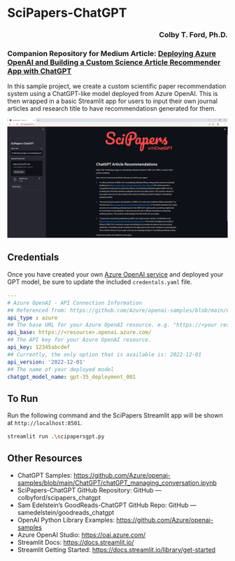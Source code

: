 # SciPapers-ChatGPT

<h3 align="right">Colby T. Ford, Ph.D.</h3>

### Companion Repository for Medium Article: [Deploying Azure OpenAI and Building a Custom Science Article Recommender App with ChatGPT](https://colbyford.medium.com/deploying-azure-openai-and-building-a-custom-science-article-recommender-app-with-chatgpt-a19ccf1f9860)

In this sample project, we create a custom scientific paper recommendation system using a ChatGPT-like model deployed from Azure OpenAI. This is then wrapped in a basic Streamlit app for users to input their own journal articles and research title to have recommendatiosn generated for them.

![](img/screenshot.png)


## Credentials

Once you have created your own [Azure OpenAI service](https://portal.azure.com/#create/Microsoft.CognitiveServicesOpenAI) and deployed your GPT model, be sure to update the included `credentals.yaml` file.

```yaml
---
# Azure OpenAI - API Connection Information
## Referenced from: https://github.com/Azure/openai-samples/blob/main/ChatGPT/chatGPT_managing_conversation.ipynb
api_type : azure
## The base URL for your Azure OpenAI resource. e.g. "https://<your resource name>.openai.azure.com"
api_base: https://<resource>.openai.azure.com/
## The API key for your Azure OpenAI resource.
api_key: 12345abcdef
## Currently, the only option that is available is: 2022-12-01
api_version: '2022-12-01'
## The name of your deployed model
chatgpt_model_name: gpt-35_deployment_001
```

## To Run
Run the following command and the SciPapers Streamlit app will be shown at `http://localhost:8501`.
```bash
streamlit run .\scipapersgpt.py 
```

## Other Resources
- ChatGPT Samples: https://github.com/Azure/openai-samples/blob/main/ChatGPT/chatGPT_managing_conversation.ipynb
- SciPapers-ChatGPT GitHub Repository: GitHub — colbyford/scipapers_chatgpt
- Sam Edelstein’s GoodReads-ChatGPT GitHub Repo: GitHub — samedelstein/goodreads_chatgpt
- OpenAI Python Library Examples: https://github.com/Azure/openai-samples
- Azure OpenAI Studio: https://oai.azure.com/
- Streamlit Docs: https://docs.streamlit.io/
- Streamlit Getting Started: https://docs.streamlit.io/library/get-started
